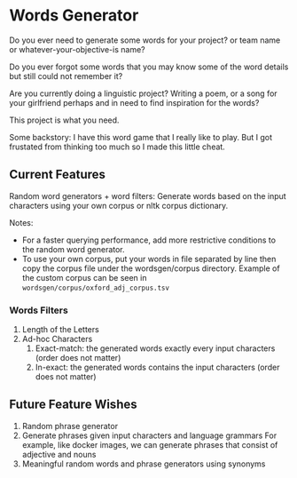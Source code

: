 # Words Generator
Do you ever need to generate some words for your project? or team name or whatever-your-objective-is name?

Do you ever forgot some words that you may know some of the word details but still could not remember it?

Are you currently doing a linguistic project? Writing a poem, or a song for your girlfriend perhaps and in need to find inspiration for the words?

This project is what you need.

Some backstory: I have this word game that I really like to play. But I got frustated from thinking too much so I made this little cheat.

## Current Features
Random word generators + word filters: Generate words based on the input 
characters using your own corpus or nltk corpus dictionary.

Notes:
- For a faster querying performance, add more restrictive conditions to the random word generator.
-  To use your own corpus, put your words in file separated by line then copy the corpus file under the wordsgen/corpus directory. Example of the custom corpus can be seen in `wordsgen/corpus/oxford_adj_corpus.tsv`

### Words Filters
1. Length of the Letters
2. Ad-hoc Characters
    1. Exact-match: the generated words exactly every input characters 
    (order does not matter)
    2. In-exact: the generated words contains the input characters
    (order does not matter)

## Future Feature Wishes
1. Random phrase generator
2. Generate phrases given input characters and language grammars
    For example, like docker images, we can generate phrases that consist of 
    adjective and nouns
3. Meaningful random words and phrase generators using synonyms
